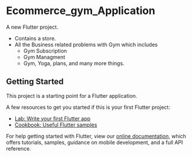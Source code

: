 # Ecommerce_gym_Application

A new Flutter project.
- Contains a store.
- All the Business related problems with Gym which includes
  - Gym Subscription
  - Gym Managment
  - Gym, Yoga, plans, and many more things.

## Getting Started

This project is a starting point for a Flutter application.

A few resources to get you started if this is your first Flutter project:

- [Lab: Write your first Flutter app](https://flutter.dev/docs/get-started/codelab)
- [Cookbook: Useful Flutter samples](https://flutter.dev/docs/cookbook)

For help getting started with Flutter, view our
[online documentation](https://flutter.dev/docs), which offers tutorials,
samples, guidance on mobile development, and a full API reference.
